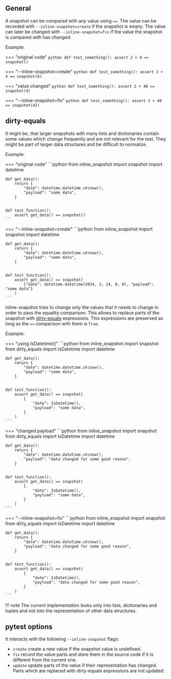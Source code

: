 ## General

A snapshot can be compared with any value using `==`.
The value can be recorded with `--inline-snapshot=create` if the snapshot is empty.
The value can later be changed with `--inline-snapshot=fix` if the value the snapshot is compared with has changed.

Example:

=== "original code"
    <!-- inline-snapshot: outcome-passed=1 outcome-errors=1 -->
    ```python
    def test_something():
        assert 2 + 4 == snapshot()
    ```

=== "--inline-snapshot=create"
    <!-- inline-snapshot: create -->
    ```python
    def test_something():
        assert 2 + 4 == snapshot(6)
    ```

=== "value changed"
    <!-- inline-snapshot: outcome-failed=1 -->
    ```python
    def test_something():
        assert 2 + 40 == snapshot(4)
    ```

=== "--inline-snapshot=fix"
    <!-- inline-snapshot: fix -->
    ```python
    def test_something():
        assert 2 + 40 == snapshot(42)
    ```


## dirty-equals

It might be, that larger snapshots with many lists and dictionaries contain some values which change frequently and are not relevant for the test.
They might be part of larger data structures and be difficult to normalize.

Example:

=== "original code"
    <!-- inline-snapshot: outcome-passed=1 outcome-errors=1 -->
    ```python
    from inline_snapshot import snapshot
    import datetime


    def get_data():
        return {
            "date": datetime.datetime.utcnow(),
            "payload": "some data",
        }


    def test_function():
        assert get_data() == snapshot()
    ```

=== "--inline-snapshot=create"
    <!-- inline-snapshot: create -->
    ```python
    from inline_snapshot import snapshot
    import datetime


    def get_data():
        return {
            "date": datetime.datetime.utcnow(),
            "payload": "some data",
        }


    def test_function():
        assert get_data() == snapshot(
            {"date": datetime.datetime(2024, 3, 14, 0, 0), "payload": "some data"}
        )
    ```

inline-snapshot tries to change only the values that it needs to change in order to pass the equality comparison.
This allows to replace parts of the snapshot with [dirty-equals](https://dirty-equals.helpmanual.io/latest/) expressions.
This expressions are preserved as long as the `==` comparison with them is `True`.

Example:

=== "using IsDatetime()"
    <!-- inline-snapshot: outcome-passed=1 -->
    ```python
    from inline_snapshot import snapshot
    from dirty_equals import IsDatetime
    import datetime


    def get_data():
        return {
            "date": datetime.datetime.utcnow(),
            "payload": "some data",
        }


    def test_function():
        assert get_data() == snapshot(
            {
                "date": IsDatetime(),
                "payload": "some data",
            }
        )
    ```

=== "changed payload"
    <!-- inline-snapshot: outcome-failed=1 -->
    ```python
    from inline_snapshot import snapshot
    from dirty_equals import IsDatetime
    import datetime


    def get_data():
        return {
            "date": datetime.datetime.utcnow(),
            "payload": "data changed for some good reason",
        }


    def test_function():
        assert get_data() == snapshot(
            {
                "date": IsDatetime(),
                "payload": "some data",
            }
        )
    ```


=== "--inline-snapshot=fix"
    <!-- inline-snapshot: fix -->
    ```python
    from inline_snapshot import snapshot
    from dirty_equals import IsDatetime
    import datetime


    def get_data():
        return {
            "date": datetime.datetime.utcnow(),
            "payload": "data changed for some good reason",
        }


    def test_function():
        assert get_data() == snapshot(
            {
                "date": IsDatetime(),
                "payload": "data changed for some good reason",
            }
        )
    ```

!!! note
    The current implementation looks only into lists, dictionaries and tuples and not into the representation of other data structures.

## pytest options

It interacts with the following `--inline-snapshot` flags:

- `create` create a new value if the snapshot value is undefined.
- `fix` record the value parts and store them in the source code if it is different from the current one.
- `update` update parts of the value if their representation has changed.
  Parts which are replaced with dirty-equals expressions are not updated.
